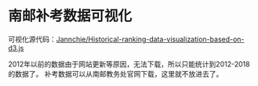 # 南邮补考数据可视化
可视化源代码：[Jannchie/Historical-ranking-data-visualization-based-on-d3.js](https://github.com/Jannchie/Historical-ranking-data-visualization-based-on-d3.js)

2012年以前的数据由于网站更新等原因，无法下载，所以只能统计到2012-2018的数据了。
补考数据可以从南邮教务处官网下载，这里就不放进去了。